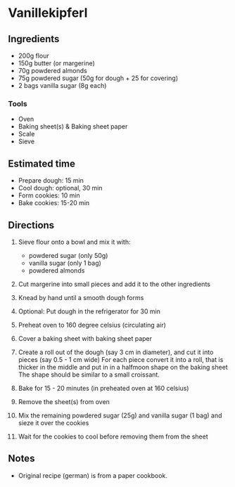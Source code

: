 # Vanillekipferl

## Ingredients

- 200g flour
- 150g butter (or margerine)
- 70g powdered almonds
- 75g powdered sugar (50g for dough + 25 for covering)
- 2 bags vanilla sugar (8g each)

### Tools

- Oven
- Baking sheet(s) & Baking sheet paper
- Scale
- Sieve

## Estimated time

- Prepare dough: 15 min
- Cool dough: optional, 30 min
- Form cookies: 10 min
- Bake cookies: 15-20 min

## Directions

1. Sieve flour onto a bowl and mix it with:

    - powdered sugar (only 50g)
    - vanilla sugar (only 1 bag)
    - powdered almonds

2. Cut margerine into small pieces and add it to the other ingredients
3. Knead by hand until a smooth dough forms 
4. Optional: Put dough in the refrigerator for 30 min
5. Preheat oven to 160 degree celsius (circulating air)
6. Cover a baking sheet with baking sheet paper
7. Create a roll out of the dough (say 3 cm in diameter), and cut it into pieces (say 0.5 - 1 cm wide)
    For each piece convert it into a roll, that is thicker in the middle and put in in a halfmoon shape on the baking sheet
    The shape should be similar to a small croissant.
8. Bake for 15 - 20 minutes (in preheated oven at 160 celsius)
9. Remove the sheet(s) from oven
10. Mix the remaining powdered sugar (25g) and vanilla sugar (1 bag) and sieze it over the cookies
12. Wait for the cookies to cool before removing them from the sheet

## Notes

- Original recipe (german) is from a paper cookbook.



